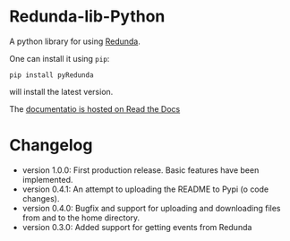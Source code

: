 # Redunda-lib-Python

A python library for using [Redunda](https://redunda.sobotics.org/).

One can install it using `pip`:

    pip install pyRedunda

will install the latest version.

The [documentatio is hosted on Read the Docs](http://pyredunda.readthedocs.io/en/latest/)

# Changelog

 - version 1.0.0: First production release. Basic features have been implemented.
 - version 0.4.1: An attempt to uploading the README to Pypi (o code changes).
 - version 0.4.0: Bugfix and support for uploading and downloading files from and to the home directory.
 - version 0.3.0: Added support for getting events from Redunda

